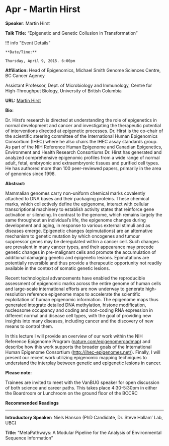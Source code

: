 # Apr - Martin Hirst

**Speaker**: Martin Hirst

**Talk Title:** “Epigenetic and Genetic Collusion in Transformation”

!!! info "Event Details"
    
    
    **Date/Time:**
    
    Thursday, April 9, 2015. 6:00pm

**Affiliation:** Head of Epigenomics, Michael Smith Genome Sciences Centre, BC Cancer Agency

Assistant Professor, Dept. of Microbiology and Immunology, Centre for High-Throughput Biology, University of British Columbia

**URL:** [Martin Hirst](http://www.bcgsc.ca/faculty/martin-hirst)

**Bio:**

Dr. Hirst’s research is directed at understanding the role of epigenetics in normal development and cancer and investigating the therapeutic potential of interventions directed at epigenetic processes. Dr. Hirst is the co-chair of the scientific steering committee of the International Human Epigenomics Consortium (IHEC) where he also chairs the IHEC assay standards group. As part of the NIH Reference Human Epigenome and Canadian Epigenetics, Environment and Health Research Consortiums Dr. Hirst has generated and analyzed comprehensive epigenomic profiles from a wide range of normal adult, fetal, embryonic and extraembryonic tissues and purified cell types. He has authored more than 100 peer-reviewed papers, primarily in the area of genomics since 1998.

**Abstract:**

Mammalian genomes carry non-uniform chemical marks covalently attached to DNA bases and their packaging proteins. These chemical marks, which collectively define the epigenome, interact with cellular transcriptional machinery to establish activity states that reinforce gene activation or silencing. In contrast to the genome, which remains largely the same throughout an individual’s life, the epigenome changes during development and aging, in response to various external stimuli and as diseases emerge. Epigenetic changes (epimutations) are an alternative mechanism to genetic mutation by which oncogenes and tumour suppressor genes may be deregulated within a cancer cell. Such changes are prevalent in many cancer types, and their appearance may precede genetic changes in pre-malignant cells and promote the accumulation of additional damaging genetic and epigenetic lesions. Epimutations are potentially reversible and thus provide a therapeutic opportunity not readily available in the context of somatic genetic lesions.

Recent technological advancements have enabled the reproducible assessment of epigenomic marks across the entire genome of human cells and large-scale international efforts are now underway to generate high-resolution reference epigenome maps to accelerate the scientific exploitation of human epigenomic information. The epigenome maps thus generated integrate detailed DNA methylation, histone modification, nucleosome occupancy and coding and non-coding RNA expression in different normal and disease cell types, with the goal of providing new insights into many diseases, including cancer and the discovery of new means to control them.

In this lecture I will provide an overview of our work within the NIH Reference Epigenome Program ([nature.com/epigenomeroadmap](http://nature.com/epigenomeroadmap)) and describe how this work supports the broader goals of the International Human Epigenome Consortium (<http://ihec-epigenomes.net/>). Finally, I will present our recent work utilizing epigenomic mapping techniques to understand the interplay between genetic and epigenetic lesions in cancer.

**Please note:**

Trainees are invited to meet with the VanBUG speaker for open discussion of both science and career paths. This takes place 4:30-5:30pm in either the Boardroom or Lunchroom on the ground floor of the BCCRC

**Recommended Readings**

---

**Introductory Speaker:** Niels Hanson (PhD Candidate, Dr. Steve Hallam’ Lab, UBC)

**Title:** “MetaPathways: A Modular Pipeline for the Analysis of Environmental Sequence Information”

